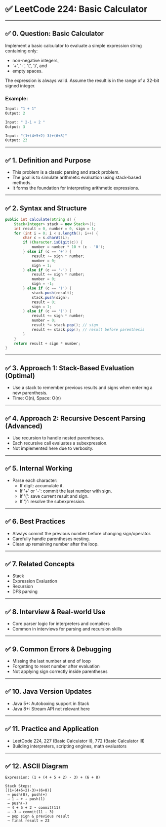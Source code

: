# ✅ LeetCode 224: Basic Calculator

---

## ✅ 0. Question: Basic Calculator

Implement a basic calculator to evaluate a simple expression string containing only:
- non-negative integers,
- '+', '-', '(', ')', and
- empty spaces.

The expression is always valid. Assume the result is in the range of a 32-bit signed integer.

### Example:
```java
Input: "1 + 1"
Output: 2

Input: " 2-1 + 2 "
Output: 3

Input: "(1+(4+5+2)-3)+(6+8)"
Output: 23
```

---

## ✅ 1. Definition and Purpose

- This problem is a classic parsing and stack problem.
- The goal is to simulate arithmetic evaluation using stack-based methods.
- It forms the foundation for interpreting arithmetic expressions.

---

## ✅ 2. Syntax and Structure

```java
public int calculate(String s) {
    Stack<Integer> stack = new Stack<>();
    int result = 0, number = 0, sign = 1;
    for (int i = 0; i < s.length(); i++) {
        char c = s.charAt(i);
        if (Character.isDigit(c)) {
            number = number * 10 + (c - '0');
        } else if (c == '+') {
            result += sign * number;
            number = 0;
            sign = 1;
        } else if (c == '-') {
            result += sign * number;
            number = 0;
            sign = -1;
        } else if (c == '(') {
            stack.push(result);
            stack.push(sign);
            result = 0;
            sign = 1;
        } else if (c == ')') {
            result += sign * number;
            number = 0;
            result *= stack.pop(); // sign
            result += stack.pop(); // result before parenthesis
        }
    }
    return result + sign * number;
}
```

---

## ✅ 3. Approach 1: Stack-Based Evaluation (Optimal)

- Use a stack to remember previous results and signs when entering a new parenthesis.
- Time: O(n), Space: O(n)

---

## ✅ 4. Approach 2: Recursive Descent Parsing (Advanced)

- Use recursion to handle nested parentheses.
- Each recursive call evaluates a subexpression.
- Not implemented here due to verbosity.

---

## ✅ 5. Internal Working

- Parse each character:
  - If digit: accumulate it.
  - If '+' or '-': commit the last number with sign.
  - If '(': save current result and sign.
  - If ')': resolve the subexpression.

---

## ✅ 6. Best Practices

- Always commit the previous number before changing sign/operator.
- Carefully handle parentheses nesting.
- Clean up remaining number after the loop.

---

## ✅ 7. Related Concepts

- Stack
- Expression Evaluation
- Recursion
- DFS parsing

---

## ✅ 8. Interview & Real-world Use

- Core parser logic for interpreters and compilers
- Common in interviews for parsing and recursion skills

---

## ✅ 9. Common Errors & Debugging

- Missing the last number at end of loop
- Forgetting to reset number after evaluation
- Not applying sign correctly inside parentheses

---

## ✅ 10. Java Version Updates

- Java 5+: Autoboxing support in Stack
- Java 8+: Stream API not relevant here

---

## ✅ 11. Practice and Application

- LeetCode 224, 227 (Basic Calculator II), 772 (Basic Calculator III)
- Building interpreters, scripting engines, math evaluators

---

## ✅ 12. ASCII Diagram

```
Expression: (1 + (4 + 5 + 2) - 3) + (6 + 8)

Stack Steps:
[(1+(4+5+2)-3)+(6+8)]
 → push(0), push(+)
 → 1 → + → push(1)
 → push(+)
 → 4 + 5 + 2 → commit(11)
 → -3 → commit(11 - 3)
 → pop sign & previous result
 → final result = 23
```

